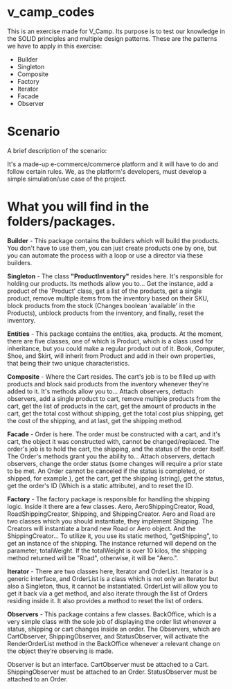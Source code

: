 # v_camp_codes

This is an exercise made for V_Camp.
Its purpose is to test our knowledge in the SOLID principles and multiple design patterns.
These are the patterns we have to apply in this exercise:
- Builder
- Singleton
- Composite
- Factory
- Iterator
- Facade
- Observer

# Scenario

A brief description of the scenario:

It's a made-up e-commerce/commerce platform and it will have to do and follow certain rules.
We, as the platform's developers, must develop a simple simulation/use case of the project.

# What you will find in the folders/packages.
**Builder** - This package contains the builders which will build the products. You don't have to use them, you can just create products one by one, but you can automate the process with a loop or use a director via these builders.

**Singleton** - The class **"ProductInventory"** resides here. It's responsible for holding our products. Its methods allow you to... Get the instance, add a product of the 'Product' class, get a list of the products, get a single product, remove multiple items from the inventory based on their SKU, block products from the stock (Changes boolean 'available' in the Products), unblock products from the inventory, and finally, reset the inventory.

**Entities** - This package contains the entities, aka, products. At the moment, there are five classes, one of which is Product, which is a class used for inheritance, but you could make a regular product out of it. Book, Computer, Shoe, and Skirt, will inherit from Product and add in their own properties, that being their two unique characteristics.

**Composite** - Where the Cart resides. The cart's job is to be filled up with products and block said products from the inventory whenever they're added to it. It's methods allow you to... Attach observers, dettach observers, add a single product to cart, remove multiple products from the cart, get the list of products in the cart, get the amount of products in the cart, get the total cost without shipping, get the total cost plus shipping, get the cost of the shipping, and at last, get the shipping method.

**Facade** - Order is here. The order must be constructed with a cart, and it's cart, the object it was constructed with, cannot be changed/replaced. The order's job is to hold the cart, the shipping, and the status of the order itself. The Order's methods grant you the ability to... Attach observers, dettach observers, change the order status (some changes will require a prior state to be met. An Order cannot be canceled if the status is completed, or shipped, for example.), get the cart, get the shipping (string), get the status, get the order's ID (Which is a static attribute), and to reset the ID.

**Factory** - The factory package is responsible for handling the shipping logic. Inside it there are a few classes.
Aero, AeroShippingCreator, Road, RoadShippingCreator, Shipping, and ShippingCreator. Aero and Road are two classes which you should instantiate, they implement Shipping. The Creators will instantiate a brand new Road or Aero object. And the ShippingCreator...
To utilize it, you use its static method, "getShipping", to get an instance of the shipping. The instance returned will depend on the parameter, totalWeight. If the totalWeight is over 10 kilos, the shipping method returned will be "Road", otherwise, it will be "Aero.".

**Iterator** - There are two classes here, Iterator and OrderList. Iterator is a generic interface, and OrderList is a class which is not only an Iterator but also a Singleton, thus, it cannot be instantiated. OrderList will allow you to get it back via a get method, and also iterate through the list of Orders residing inside it. It also provides a method to reset the list of orders.

**Observers** - This package contains a few classes. BackOffice, which is a very simple class with the sole job of displaying the order list whenever a status, shipping or cart changes inside an order. The Observers, which are CartObserver, ShippingObserver, and StatusObserver, will activate the RenderOrderList method in the BackOffice whenever a relevant change on the object they’re observing is made.

Observer is but an interface.
CartObserver must be attached to a Cart.
ShippingObserver must be attached to an Order.
StatusObserver must be attached to an Order.
